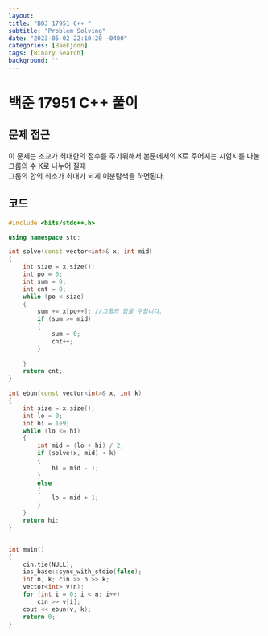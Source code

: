 ```yaml
---
layout: 
title: "BOJ 17951 C++ "
subtitle: "Problem Solving"
date: "2023-05-02 22:10:20 -0400"
categories: [Baekjoon]
tags: [Binary Search]
background: ''
---
```

  
# 백준 17951 C++ 풀이

## 문제 접근
이 문제는 조교가 최대한의 점수를 주기위해서 본문에서의 K로 주어지는 시험지를 나눌 그룹의 수 K로 나누어 질때   
그룹의 합의 최소가 최대가 되게 이분탐색을 하면된다. 

## 코드
```c++
#include <bits/stdc++.h> 

using namespace std;

int solve(const vector<int>& x, int mid)
{
	int size = x.size();
	int po = 0;
	int sum = 0;
	int cnt = 0;
	while (po < size)
	{
		sum += x[po++]; //그룹의 합을 구합니다.
		if (sum >= mid) 
		{
			sum = 0;
			cnt++;
		}
			
	}
	return cnt;
}

int ebun(const vector<int>& x, int k)
{
	int size = x.size();
	int lo = 0;
	int hi = 1e9;
	while (lo <= hi)
	{
		int mid = (lo + hi) / 2;
		if (solve(x, mid) < k)
		{
			hi = mid - 1;
		}
		else
		{
			lo = mid + 1;
		}
	}
	return hi;
}


int main()
{
	cin.tie(NULL);
	ios_base::sync_with_stdio(false);
	int n, k; cin >> n >> k;
	vector<int> v(n);
	for (int i = 0; i < n; i++)
		cin >> v[i];
	cout << ebun(v, k);
	return 0;
}
```


